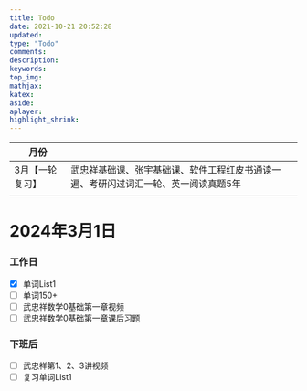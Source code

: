 ```yaml
---
title: Todo
date: 2021-10-21 20:52:28
updated:
type: "Todo"
comments:
description:
keywords:
top_img:
mathjax:
katex:
aside:
aplayer:
highlight_shrink:
---
```


| 月份            |                                                              |
| --------------- | ------------------------------------------------------------ |
| 3月【一轮复习】 | 武忠祥基础课、张宇基础课、软件工程红皮书通读一遍、考研闪过词汇一轮、英一阅读真题5年 |
|                 |                                                              |

# 2024年3月1日

### 工作日

- [x] 单词List1
- [ ] 单词150+
- [ ] 武忠祥数学0基础第一章视频
- [ ] 武忠祥数学0基础第一章课后习题

### 下班后

- [ ] 武忠祥第1、2、3讲视频
- [ ] 复习单词List1
